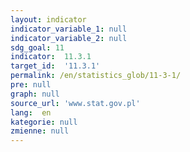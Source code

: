 ```yaml
---
layout: indicator
indicator_variable_1: null
indicator_variable_2: null
sdg_goal: 11
indicator:  11.3.1
target_id:  '11.3.1'
permalink: /en/statistics_glob/11-3-1/
pre: null
graph: null
source_url: 'www.stat.gov.pl'
lang:  en
kategorie: null
zmienne: null
---
```

